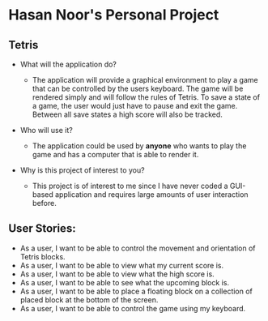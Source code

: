# Hasan Noor's Personal Project
## Tetris

- What will the application do?

    - The application will provide a graphical environment to play a game that can be controlled by the users keyboard.
  The game will be rendered simply and will follow the rules of Tetris. To save a state of a game, the user would just
  have to pause and exit the game. Between all save states a high score will also be tracked.


- Who will use it?

    - The application could be used by **anyone** who wants to play the game and has a computer that is able to render it.


- Why is this project of interest to you?
    - This project is of interest to me since I have never coded a GUI-based application and requires large amounts of
  user interaction before.

## User Stories:

- As a user, I want to be able to control the movement and orientation of Tetris blocks.
- As a user, I want to be able to view what my current score is.
- As a user, I want to be able to view what the high score is.
- As a user, I want to be able to see what the upcoming block is.
- As a user, I want to be able to place a floating block on a collection of placed block at the bottom of the screen.
- As a user, I want to be able to control the game using my keyboard.
